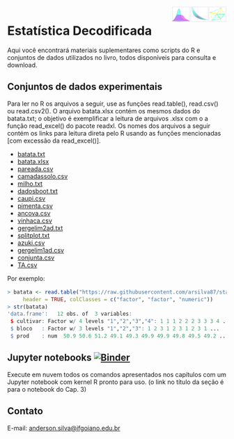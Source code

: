 <img align="right" src = "https://raw.githubusercontent.com/arsilva87/statsbook/main/figs/figura_thumbnail.png" width="25%" height="25%">

# Estatística Decodificada

Aqui você encontrará materiais suplementares como scripts do R e conjuntos de dados utilizados no livro, todos disponíveis para consulta e download.

## Conjuntos de dados experimentais
Para ler no R os arquivos a seguir, use as funções read.table(), read.csv() ou read.csv2(). O arquivo batata.xlsx contém os mesmos dados do batata.txt; 
o objetivo é exemplificar a leitura de arquivos .xlsx com o a função read_excel() do pacote readxl. Os nomes dos arquivos a seguir contém os links para leitura 
direta pelo R usando as funções mencionadas [com excessão da read_excel()].

- [batata.txt](https://raw.githubusercontent.com/arsilva87/statsbook/main/datasets/batata.txt)
- [batata.xlsx](https://github.com/arsilva87/statsbook/raw/main/datasets/batata.xlsx)
- [pareada.csv](https://raw.githubusercontent.com/arsilva87/statsbook/main/datasets/pareada.csv)
- [camadassolo.csv](https://raw.githubusercontent.com/arsilva87/statsbook/main/datasets/camadassolo.csv)
- [milho.txt](https://raw.githubusercontent.com/arsilva87/statsbook/main/datasets/milho.txt)
- [dadosboot.txt](https://raw.githubusercontent.com/arsilva87/statsbook/main/datasets/dadosboot.txt)
- [caupi.csv](https://raw.githubusercontent.com/arsilva87/statsbook/main/datasets/caupi.csv)
- [pimenta.csv](https://raw.githubusercontent.com/arsilva87/statsbook/main/datasets/pimenta.csv)
- [ancova.csv](https://raw.githubusercontent.com/arsilva87/statsbook/main/datasets/ancova.csv)
- [vinhaca.csv](https://raw.githubusercontent.com/arsilva87/statsbook/main/datasets/vinhaca.csv)
- [gergelim2ad.txt](https://raw.githubusercontent.com/arsilva87/statsbook/main/datasets/gergelim2ad.txt)
- [splitplot.txt](https://raw.githubusercontent.com/arsilva87/statsbook/main/datasets/splitplot.txt)
- [azuki.csv](https://raw.githubusercontent.com/arsilva87/statsbook/main/datasets/azuki.csv)
- [gergelim1ad.csv](https://raw.githubusercontent.com/arsilva87/statsbook/main/datasets/gergelim1ad.csv)
- [conjunta.csv](https://raw.githubusercontent.com/arsilva87/statsbook/main/datasets/conjunta.csv)
- [TA.csv](https://raw.githubusercontent.com/arsilva87/statsbook/main/datasets/TA.csv)

Por exemplo:
```r
> batata <- read.table("https://raw.githubusercontent.com/arsilva87/statsbook/main/datasets/batata.txt", 
     header = TRUE, colClasses = c("factor", "factor", "numeric"))
> str(batata)
'data.frame':   12 obs. of  3 variables:
 $ cultivar: Factor w/ 4 levels "1","2","3","4": 1 1 1 2 2 2 3 3 3 4 ...
 $ bloco   : Factor w/ 3 levels "1","2","3": 1 2 3 1 2 3 1 2 3 1 ...
 $ prod    : num  50.9 50.6 51.2 49.1 49.3 49.9 49.9 49.8 49.5 49.2 ...
```

## Jupyter notebooks [![Binder](https://mybinder.org/badge_logo.svg)](https://mybinder.org/v2/gist/arsilva87/4d2535020ce6d13b5f7dfb37dc39865a?filepath=cap03_distribuicoes.ipynb) 

Execute em nuvem todos os comandos apresentados nos capítulos com um Jupyter notebook com kernel R pronto para uso. (o link no título da seção é para o notebook do Cap. 3)

## Contato
E-mail: <anderson.silva@ifgoiano.edu.br>
